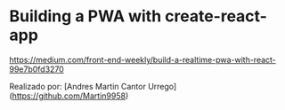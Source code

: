 # Building a PWA with create-react-app
https://medium.com/front-end-weekly/build-a-realtime-pwa-with-react-99e7b0fd3270

Realizado por: [Andres Martin Cantor Urrego] (https://github.com/Martin9958)
